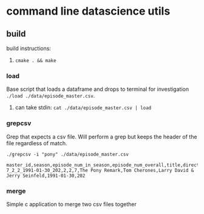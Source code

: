 # command line datascience utils

## build

build instructions:

1. `cmake . && make`

### load

Base script that loads a dataframe and drops to terminal for investigation  `./load ./data/episode_master.csv`.

1. can take stdin: `cat ./data/episode_master.csv | load`

### grepcsv

Grep that expects a csv file.  Will perform a grep but keeps the header of the file regardless of match.

```
./grepcsv -i "pony" ./data/episode_master.csv

master_id,season,episode_num_in_season,episode_num_overall,title,directed_by,written_by,original_air_date,prod_code
7_2_2_1991-01-30_202,2,2,7,The Pony Remark,Tom Cherones,Larry David & Jerry Seinfeld,1991-01-30,202
```

### merge

Simple c application to merge two csv files together
